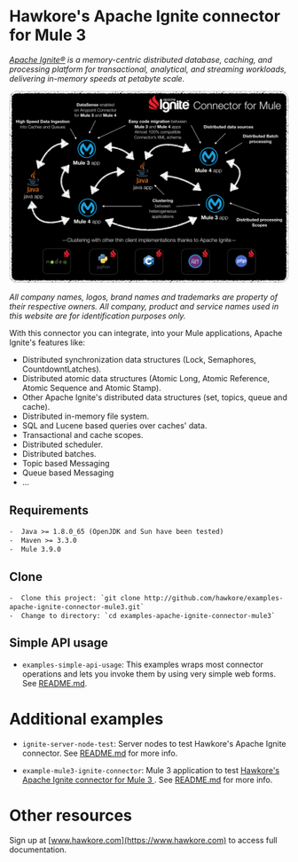 # Hawkore's Apache Ignite connector for Mule 3

_[Apache Ignite®](https://ignite.apache.org) is a memory-centric distributed database, caching, and processing platform for
transactional, analytical, and streaming workloads, delivering in-memory speeds at petabyte scale._

![connector](assets/connector.png)

*All company names, logos, brand names and trademarks are property of their respective owners. All company, product and service names used in this website are for identification purposes only.*

With this connector you can integrate, into your Mule applications, Apache Ignite's features like:

- Distributed synchronization data structures (Lock, Semaphores, CountdowntLatches).
- Distributed atomic data structures (Atomic Long, Atomic Reference, Atomic Sequence and Atomic Stamp).
- Other Apache Ignite's distributed data structures (set, topics, queue and cache).
- Distributed in-memory file system.
- SQL and Lucene based queries over caches' data.
- Transactional and cache scopes.
- Distributed scheduler.
- Distributed batches.
- Topic based Messaging
- Queue based Messaging
- ...

## Requirements

	-  Java >= 1.8.0_65 (OpenJDK and Sun have been tested)
	-  Maven >= 3.3.0
	-  Mule 3.9.0

## Clone

	-  Clone this project: `git clone http://github.com/hawkore/examples-apache-ignite-connector-mule3.git`
	-  Change to directory: `cd examples-apache-ignite-connector-mule3`


## Simple API usage

* `examples-simple-api-usage`: This examples wraps most connector operations and lets you invoke them by
using very simple web forms. See [README.md](examples-simple-api-usage/README.md).

# Additional examples

* `ignite-server-node-test`: Server nodes to test Hawkore's Apache Ignite connector. See [README.md](ignite-server-node-test/README.md) for more info.

* `example-mule3-ignite-connector`: Mule 3 application to test [Hawkore's Apache Ignite connector for Mule 3
](https://docs.hawkore.com/private/apache-ignite-connector-mule3/). See [README.md](example-mule3-ignite-connector/README.md) for more info.

# Other resources

Sign up at [www.hawkore.com](https://www.hawkore.com) to access full documentation.
